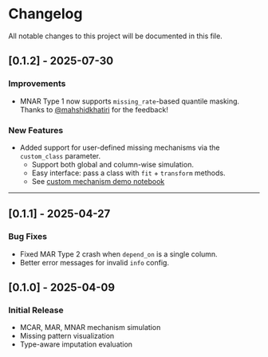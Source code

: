 # Changelog

All notable changes to this project will be documented in this file.

## [0.1.2] - 2025-07-30

### Improvements
- MNAR Type 1 now supports `missing_rate`-based quantile masking.  
  Thanks to [@mahshidkhatiri](https://github.com/mahshidkhatiri) for the feedback!

### New Features
- Added support for user-defined missing mechanisms via the `custom_class` parameter.
  - Support both global and column-wise simulation.
  - Easy interface: pass a class with `fit` + `transform` methods.
  - See [custom mechanism demo notebook](https://your-docs-link/examples/custom_mechanism_demo.html)

---

## [0.1.1] - 2025-04-27

### Bug Fixes
- Fixed MAR Type 2 crash when `depend_on` is a single column.
- Better error messages for invalid `info` config.

## [0.1.0] - 2025-04-09

### Initial Release
- MCAR, MAR, MNAR mechanism simulation
- Missing pattern visualization
- Type-aware imputation evaluation
